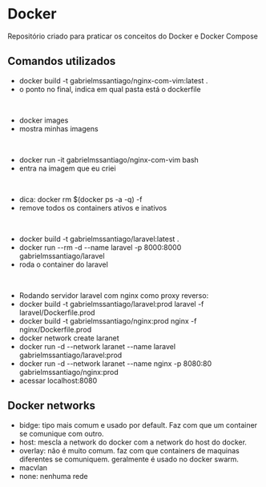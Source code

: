 # Docker

Repositório criado para praticar os conceitos do Docker e Docker Compose

## Comandos utilizados

- docker build -t gabrielmssantiago/nginx-com-vim:latest .
- o ponto no final, indica em qual pasta está o dockerfile

<br/>

- docker images
- mostra minhas imagens

<br/>

- docker run -it gabrielmssantiago/nginx-com-vim bash
- entra na imagem que eu criei

<br />

- dica: docker rm $(docker ps -a -q) -f
- remove todos os containers ativos e inativos

<br />

- docker build -t gabrielmssantiago/laravel:latest .
- docker run --rm -d --name laravel -p 8000:8000 gabrielmssantiago/laravel
- roda o container do laravel

<br />

- Rodando servidor laravel com nginx como proxy reverso:
- docker build -t gabrielmssantiago/laravel:prod laravel -f laravel/Dockerfile.prod
- docker build -t gabrielmssantiago/nginx:prod nginx -f nginx/Dockerfile.prod
- docker network create laranet
- docker run -d --network laranet --name laravel gabrielmssantiago/laravel:prod
- docker run -d --network laranet --name nginx -p 8080:80 gabrielmssantiago/nginx:prod
- acessar localhost:8080

## Docker networks

- bidge: tipo mais comum e usado por default. Faz com que um container se comunique com outro.
- host: mescla a network do docker com a network do host do docker.
- overlay: não é muito comum. faz com que containers de maquinas diferentes se comuniquem. geralmente é usado no docker swarm.
- macvlan
- none: nenhuma rede
